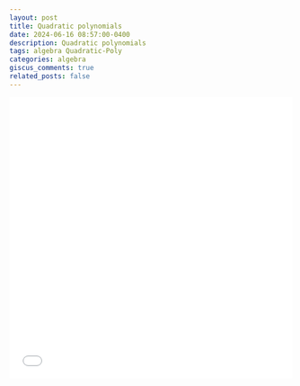 ```yaml
---
layout: post
title: Quadratic polynomials
date: 2024-06-16 08:57:00-0400
description: Quadratic polynomials
tags: algebra Quadratic-Poly
categories: algebra
giscus_comments: true
related_posts: false
---
```


<iframe src="{{ site.baseurl }}/assets/pdf/Algebra/Quadratic.pdf" width="100%" height="500" frameborder="no" border="0" marginwidth="0" marginheight="0"></iframe>